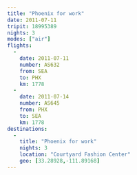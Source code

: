 ```yaml
---
title: "Phoenix for work"
date: 2011-07-11
tripit: 18995389
nights: 3
modes: ["air"]
flights:
  -
    date: 2011-07-11
    number: AS632
    from: SEA
    to: PHX
    km: 1778
  -
    date: 2011-07-14
    number: AS645
    from: PHX
    to: SEA
    km: 1778
destinations:
  -
    title: "Phoenix for work"
    nights: 3
    location: "Courtyard Fashion Center"
    geo: [33.28928,-111.89168]
---
```



